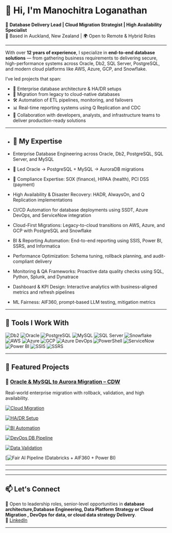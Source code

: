 # 👋 Hi, I'm Manochitra Loganathan

🧠 **Database Delivery Lead | Cloud Migration Strategist | High Availability Specialist**  
📍 Based in Auckland, New Zealand | 🌍 Open to Remote & Hybrid Roles

---

With over **12 years of experience**, I specialize in **end-to-end database solutions** — from gathering business requirements to delivering secure, high-performance systems across Oracle, Db2, SQL Server, PostgreSQL, and modern cloud platforms like AWS, Azure, GCP, and Snowflake.

I’ve led projects that span:

- 📌 Enterprise database architecture & HA/DR setups  
- 🚀 Migration from legacy to cloud-native databases  
- 🛠️ Automation of ETL pipelines, monitoring, and failovers  
- 📊 Real-time reporting systems using Q Replication and CDC  
- 🤝 Collaboration with developers, analysts, and infrastructure teams to deliver production-ready solutions
----
- ## 🧩 My Expertise

- Enterprise Database Engineering across Oracle, Db2, PostgreSQL, SQL Server, and MySQL
- 🔁 Led Oracle → PostgreSQL + MySQL → AuroraDB migrations
- 🔐 Compliance Expertise: SOX (finance), HIPAA (health), PCI DSS (payment)

- High Availability & Disaster Recovery: HADR, AlwaysOn, and Q Replication implementations

- CI/CD Automation for database deployments using SSDT, Azure DevOps, and ServiceNow integration

- Cloud-First Migrations: Legacy-to-cloud transitions on AWS, Azure, and GCP with PostgreSQL and Snowflake

- BI & Reporting Automation: End-to-end reporting using SSIS, Power BI, SSRS, and Informatica

- Performance Optimization: Schema tuning, rollback planning, and audit-compliant delivery

- Monitoring & QA Frameworks: Proactive data quality checks using SQL, Python, Splunk, and Dynatrace

- Dashboard & KPI Design: Interactive analytics with business-aligned metrics and refresh pipelines
  
- ML Fairness: AIF360, prompt-based LLM testing, mitigation metrics

---

## 🔧 Tools I Work With

![Db2](https://img.shields.io/badge/Db2-11.5-blue?logo=ibm)
![Oracle](https://img.shields.io/badge/Oracle-19c-red?logo=oracle)
![PostgreSQL](https://img.shields.io/badge/PostgreSQL-15-blue?logo=postgresql)
![MySQL](https://img.shields.io/badge/MySQL-8.0-blue?logo=mysql)
![SQL Server](https://img.shields.io/badge/SQL%20Server-2019-red?logo=microsoftsqlserver)
![Snowflake](https://img.shields.io/badge/Snowflake-Cloud--Data-blue?logo=snowflake)
![AWS](https://img.shields.io/badge/AWS-Data--Migration-orange?logo=amazonaws)
![Azure](https://img.shields.io/badge/Azure-SQL%20Database-blue?logo=microsoftazure)
![GCP](https://img.shields.io/badge/GCP-BigQuery-yellow?logo=googlecloud)
![Azure DevOps](https://img.shields.io/badge/Azure-DevOps-blue?logo=azuredevops)
![PowerShell](https://img.shields.io/badge/PowerShell-Automation-lightblue)
![ServiceNow](https://img.shields.io/badge/ServiceNow-Ticketing-black?logo=servicenow)
![Power BI](https://img.shields.io/badge/Power--BI-Analytics-yellow?logo=powerbi)
![SSIS](https://img.shields.io/badge/SSIS-ETL-blue?logo=microsoftsqlserver)
![SSRS](https://img.shields.io/badge/SSRS-Reporting-lightblue?logo=microsoftsqlserver)

---

## 📌 Featured Projects

### 🔁 [Oracle & MySQL to Aurora Migration – CDW](https://github.com/Manochitra-Loganathan/oracle-mysql-to-aurora-migration-cdw)
Real-world enterprise migration with rollback, validation, and high availability.

[![Cloud Migration](https://github-readme-stats.vercel.app/api/pin/?username=Manochitra-Loganathan&repo=cloud-database-migration-azure-aws)](https://github.com/Manochitra-Loganathan/cloud-database-migration-azure-aws)

[![HA/DR Setup](https://github-readme-stats.vercel.app/api/pin/?username=Manochitra-Loganathan&repo=ha-replication-setup-financial-db)](https://github.com/Manochitra-Loganathan/ha-replication-setup-financial-db)

[![BI Automation](https://github-readme-stats.vercel.app/api/pin/?username=Manochitra-Loganathan&repo=bi-automation-powerbi-ssis-ssrs)](https://github.com/Manochitra-Loganathan/bi-automation-powerbi-ssis-ssrs)


[![DevOps DB Pipeline](https://github-readme-stats.vercel.app/api/pin/?username=Manochitra-Loganathan&repo=devops-db-pipeline-cicd-ssdt)](https://github.com/Manochitra-Loganathan/devops-db-pipeline-cicd-ssdt)

[![Data Validation](https://github-readme-stats.vercel.app/api/pin/?username=Manochitra-Loganathan&repo=data-validation-framework-sql-python)](https://github.com/Manochitra-Loganathan/data-validation-framework-sql-python)

[![Fair AI Pipeline (Databricks + AIF360 + Power BI)](https://github.com/Manochitra-Loganathan/fair-ai-pipeline-llm-databricks)

---
---



---

## 📫 Let's Connect

💬 Open to leadership roles, senior-level opportunities in **database architecture,Database Engineering, Data Platform Strategy  or Cloud Migration , DevOps for data, or cloud data strategy Delivery**.   
🔗 [LinkedIn](https://www.linkedin.com/in/manochitraloganathan)

---


